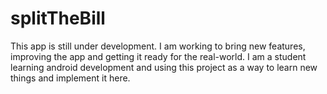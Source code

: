 # splitTheBill
This app is still under development. I am working to bring new features, improving the app and getting it ready for the real-world.
I am a student learning android development and using this project as a way to learn new things and implement it here.
